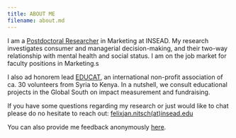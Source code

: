 ```yaml
---
title: ABOUT ME
filename: about.md
---
```


I am a [Postdoctoral Researcher](https://www.insead.edu/faculty-research/faculty/felix-jan-nitsch) in Marketing at INSEAD. My research investigates consumer and managerial decision-making, and their two-way relationship with mental health and social status. I am on the job market for faculty positions in Marketing.s

I also ad honorem lead [EDUCAT](https://www.educatgermany.com), an international non-profit association of ca. 30 volunteers from Syria to Kenya. In a nutshell, we consult educational projects in the Global South on impact measurement and fundraising.

If you have some questions regarding my research or just would like to chat please do no hesitate to reach out: [felixjan.nitsch(at)insead.edu](mailto:felixjan.nitsch@insead.edu)

You can also provide me feedback anonymously [here](https://www.admonymous.co/nitschfj).